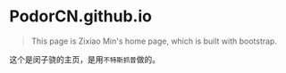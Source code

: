 # PodorCN.github.io

> This page is Zixiao Min's home page, which is built with bootstrap.

这个是闵子骁的主页，是用`不特斯抓普`做的。
